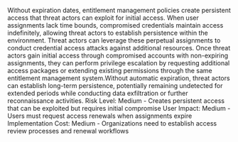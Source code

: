 Without expiration dates, entitlement management policies create persistent access that threat actors can exploit for initial access. When user assignments lack time bounds, compromised credentials maintain access indefinitely, allowing threat actors to establish persistence within the environment. Threat actors can leverage these perpetual assignments to conduct credential access attacks against additional resources. Once threat actors gain initial access through compromised accounts with non-expiring assignments, they can perform privilege escalation by requesting additional access packages or extending existing permissions through the same entitlement management system.Without automatic expiration, threat actors can establish long-term persistence, potentially remaining undetected for extended periods while conducting data exfiltration or further reconnaissance activities.
Risk Level: Medium - Creates persistent access that can be exploited but requires initial compromise
User Impact: Medium - Users must request access renewals when assignments expire
Implementation Cost: Medium - Organizations need to establish access review processes and renewal workflows
